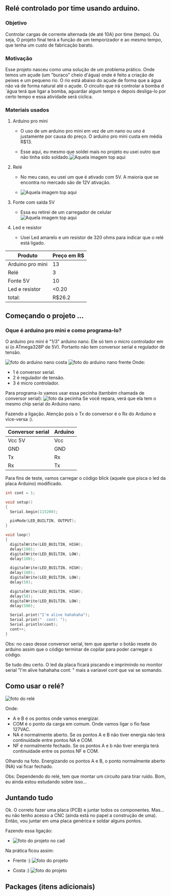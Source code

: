 ## Relé controlado por time usando arduino.

### Objetivo
  Controlar cargas de corrente alternada (de até 10A) por time (tempo). Ou seja, O projeto final terá a função de um temporizador e ao mesmo tempo, que tenha um custo de fabricação barato.

### Motivação
  Esse projeto nasceu como uma solução de um problema prático. Onde temos um açude (um "buraco" cheio d'água) onde é feito a criação de peixes e um pequeno rio. O rio está abaixo do açude de forma que a água não vá de forma natural até o açude. O circuito que irá controlar a bomba d´água terá que ligar a bomba, aguardar algum tempo e depois desliga-lo por certo tempo e essa atividade será cíclica.

### Materiais usados
  1. Arduino pro mini
      * O uso de um arduino pro mini em vez de um nano ou uno é justamente por causa do preço. O arduino pro mini custa em média R$13.

      * Esse aqui, eu mesmo que soldei mais no projeto eu usei outro que não tinha sido soldado.![Aquela imagem top aqui](https://user-images.githubusercontent.com/32984446/52522518-88d18280-2c6d-11e9-897c-c180881201a2.jpeg)

  2. Relé
      * No meu caso, eu usei um que é ativado com 5V. A maioria que se encontra no mercado são de 12V ativação.

      * ![Aquela imagem top aqui](https://user-images.githubusercontent.com/32984446/52522587-6a1fbb80-2c6e-11e9-8320-eb51edb1d92c.jpeg)

  3. Fonte com saída 5V
      * Essa eu retirei de um carregador de celular ![Aquela imagem top aqui](https://user-images.githubusercontent.com/32984446/52522632-ffbb4b00-2c6e-11e9-910f-0f624500e4bb.jpeg)

  4. Led e resistor
      * Usei Led amarelo e um resistor de 320 ohms para indicar que o relé está ligado.


  | Produto | Preço em R$ |
  | ------  | ----- |
  | Arduino pro mini | 13 |
  | Relé | 3 |
  | Fonte 5V | 10 |
  | Led e resistor | <0.20 |
  |total: | R$26.2|


## Começando o projeto ...

### Oque é arduino pro mini e como programa-lo?
  O arduino pro mini é "1/3" arduino nano. Ele só tem o micro controlador em si (o ATmega328P de 5V). Portanto não tem conversor serial e regulador de tensão.

  ![foto do arduino nano costa](https://user-images.githubusercontent.com/32984446/52629840-c74f8300-2ea1-11e9-8d9d-32a5db7c9691.jpg)
  ![foto do arduino nano frente](https://user-images.githubusercontent.com/32984446/52629959-0b428800-2ea2-11e9-9f53-394328100c5c.jpg)
  Onde:
  * 1 é conversor serial.
  * 2 é regulador de tensão.
  * 3 é micro controlador.

  Para programa-lo vamos usar essa pecinha (também chamada de conversor serial):
  ![foto da pecinha](https://user-images.githubusercontent.com/32984446/52522678-af90b880-2c6f-11e9-8b1f-172cfc2e9ce7.jpeg)
  Se você repara, verá que ela tem o mesmo chip serial do Arduino nano.

  Fazendo a ligação. Atenção pois o Tx do conversor é o Rx do Arduino e vice-versa :).

  | Conversor serial | Arduino |
  | - | -|
  | Vcc 5V | Vcc |
  | GND | GND |
  | Tx | Rx |
  | Rx | Tx |

  Para fins de teste, vamos carregar o código blick (aquele que pisca o led da placa Arduino) modificado.

  ``` c++
  int cont = 1;

  void setup()
  {
    Serial.begin(115200);

    pinMode(LED_BUILTIN, OUTPUT);
  }

  void loop()
  {
    digitalWrite(LED_BUILTIN, HIGH);   
    delay(100);                       
    digitalWrite(LED_BUILTIN, LOW);
    delay(100);     

    digitalWrite(LED_BUILTIN, HIGH);   
    delay(100);                      
    digitalWrite(LED_BUILTIN, LOW);   
    delay(50);

    digitalWrite(LED_BUILTIN, HIGH);  
    delay(50);                      
    digitalWrite(LED_BUILTIN, LOW);    
    delay(500);

    Serial.print("I'm alive hahahaha");
    Serial.print("  cont: ");
    Serial.println(cont);
    cont++;
  }
```

Obs: no caso desse conversor serial, tem que apertar o botão resete do arduino assim que o código terminar de copilar para poder carregar o código.

Se tudo deu certo. O led da placa ficará piscando e imprimindo no monitor serial "I'm alive hahahaha  cont: " mais a variavel cont que vai se somando.

## Como usar o relé?

![foto do relé](https://user-images.githubusercontent.com/32984446/52630855-755c2c80-2ea4-11e9-8b6e-46574a0e5892.jpeg)

Onde:
  * A e B é os pontos onde vamos energizar.
  * COM é o ponto da carga em comum. Onde vamos ligar o fio fase 127VAC.
  * NA é normalmente aberto. Se os pontos A e B não tiver energia não terá continuidade entre pontos NA e COM.
  * NF é normalmente fechado. Se os pontos A e b não tiver energia terá continuidade entre os pontos NF e COM.

Olhando na foto. Energizando os pontos A e B, o ponto normalmente aberto (NA) vai ficar fechado.

Obs: Dependendo do relé, tem que montar um circuito para tirar ruído. Bom, eu ainda estou estudando sobre isso...

## Juntando tudo

Ok. O correto fazer uma placa (PCB) e juntar todos os componentes. Mas... eu não tenho acesso a CNC (ainda está no papel a construção de uma). Então, vou juntar em uma placa genérica e soldar alguns pontos.

Fazendo essa ligação:
* ![foto do projeto no cad](https://user-images.githubusercontent.com/32984446/52631560-3d55e900-2ea6-11e9-9a2b-87b9fdadad0a.png)

Na prática ficou assim:
* Frente :) ![foto do projeto](https://user-images.githubusercontent.com/32984446/52630288-fa464680-2ea2-11e9-972c-14234e467fb1.jpeg)

* Costa :) ![foto do projeto](https://user-images.githubusercontent.com/32984446/52630289-fa464680-2ea2-11e9-8ea8-41685cd07c62.jpeg)

## Packages (itens adicionais)
